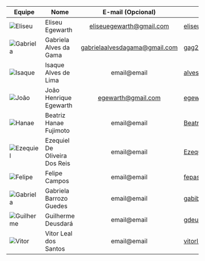 


| Equipe | Nome                  | E-mail (Opcional)           | Github              |  
|--|-----------------------|:----------:|---------------------|  
|![Eliseu](https://avatars2.githubusercontent.com/u/5272409?v=4&s=100)  |Eliseu Egewarth|eliseuegewarth@gmail.com|[eliseuegewarth](https://github.com/eliseuegewarth)|  
|![Gabriela](https://avatars0.githubusercontent.com/u/15165117?s=100&v=4)  |Gabriela Alves da Gama|gabrielaalvesdagama@gmail.com|[gag2502](https://github.com/gag2502)|  
|![Isaque](https://avatars1.githubusercontent.com/u/17963713?v=4&s=100)  |Isaque Alves de Lima|email@email|[alvesisaque](https://github.com/alvesisaque)|   
|![João](https://avatars3.githubusercontent.com/u/12779174?v=4&s=100)  |João Henrique Egewarth|egewarth@gmail.com|[egewarth](https://github.com/egewarth)|  
|![Hanae](https://avatars1.githubusercontent.com/u/33128970?v=4&s=100)  |Beatriz Hanae Fujimoto|email@email|[BeatrizHanae](https://github.com/BeatrizHanae)|   
|![Ezequiel](https://avatars2.githubusercontent.com/u/37127457?v=4&s=100)  |Ezequiel De Oliveira Dos Reis |email@email|[EzequielDeOliveira](https://github.com/EzequielDeOliveira)|   
|![Felipe](https://avatars3.githubusercontent.com/u/29442029?v=4&s=100)  |Felipe Campos|email@email|[fepas](https://github.com/fepas)|   
|![Gabriela](https://avatars2.githubusercontent.com/u/31254028?v=4&s=100)  |Gabriela Barrozo Guedes|email@email|[gabibguedes](https://github.com/gabibguedes)|   
|![Guilherme](https://avatars0.githubusercontent.com/u/30842015?v=4&s=100)  |Guilherme Deusdará|email@email|[gdeusdara](https://github.com/gdeusdara)|   
|![Vitor](https://avatars0.githubusercontent.com/u/36925258?v=4&s=100)  |Vitor Leal dos Santos|email@email|[vitorl-s](https://github.com/vitorl-s)|  

